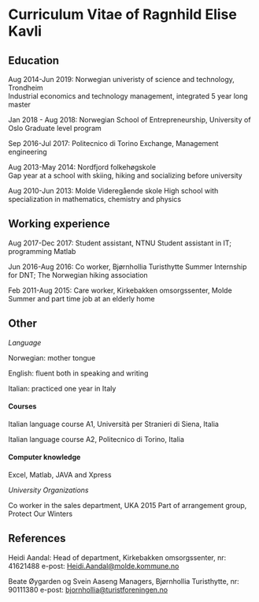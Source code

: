 # Curriculum Vitae of Ragnhild Elise Kavli

## **Education**

Aug 2014-Jun 2019: Norwegian univeristy of science and technology, Trondheim                                         
	Industrial economics and technology management, integrated 5 year long master
	
Jan 2018 - Aug 2018: Norwegian School of Entrepreneurship, University of Oslo
	Graduate level program
	
Sep 2016-Jul 2017: Politecnico di Torino
	Exchange, Management engineering
	   
Aug 2013-May 2014: Nordfjord folkehøgskole                                                   
	Gap year at a school with skiing, hiking and socializing before university
	
Aug 2010-Jun 2013: Molde Videregående skole
	High school with specialization in mathematics, chemistry and physics
 
	   

## **Working experience**	     

Aug 2017-Dec 2017: Student assistant, NTNU 
	Student assistant in IT; programming Matlab
	
Jun 2016-Aug 2016: Co worker, Bjørnhollia Turisthytte
	Summer Internship for DNT; The Norwegian hiking association 
	
Feb 2011-Aug 2015: Care worker, Kirkebakken omsorgssenter, Molde
	Summer and part time job at an elderly home


## **Other**                

*Language*

Norwegian: mother tongue

English: fluent both in speaking and writing

Italian: practiced one year in Italy
                                                
#### Courses

Italian language course A1, Università per Stranieri di Siena, Italia

Italian language course A2, Politecnico di Torino, Italia

#### Computer knowledge	

Excel, Matlab, JAVA and Xpress

*University Organizations* 

Co worker in the sales department, UKA 2015
Part of arrangement group, Protect Our Winters



## **References**
Heidi Aandal: Head of department, Kirkebakken omsorgssenter, nr: 41621488
e-post: Heidi.Aandal@molde.kommune.no

Beate Øygarden og Svein Aaseng	Managers, Bjørnhollia Turisthytte, nr: 90111380 
e-post: bjornhollia@turistforeningen.no




